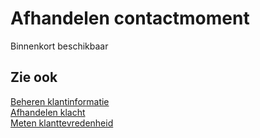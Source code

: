 # Afhandelen contactmoment

Binnenkort beschikbaar

## Zie ook

[Beheren klantinformatie](../beheren-klantinformatie/)  
[Afhandelen klacht](../afhandelen-klacht/)  
[Meten klanttevredenheid](../meten-klanttevredenheid/)
